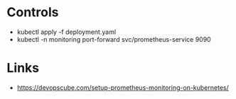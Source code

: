 # Controls
- kubectl apply -f deployment.yaml 
- kubectl -n monitoring port-forward svc/prometheus-service 9090

# Links
- https://devopscube.com/setup-prometheus-monitoring-on-kubernetes/